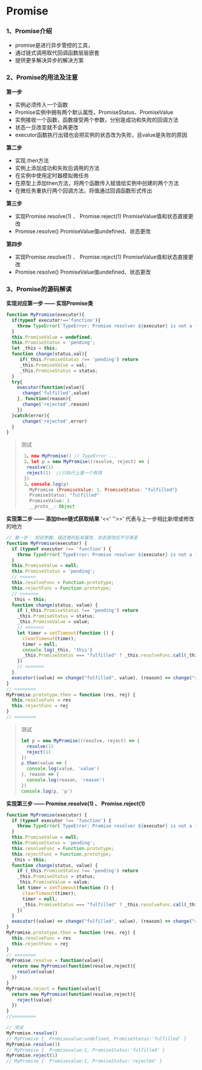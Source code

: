 # Promise



### 1、Promise介绍

-  promise是进行异步管控的工具，
- 通过链式调用取代回调函数层层嵌套
- 提供更多解决异步的解决方案



### 2、Promise的用法及注意

 **第一步**

- 实例必须传入一个函数
- Promise实例中拥有两个默认属性，PromiseStatus、PromiseValue
- 实例接收一个函数，函数接受两个参数，分别是成功和失败的回调方法
- 状态一旦改变就不会再更改
- executor函数执行出错也会把实例的状态改为失败，且value是失败的原因

**第二步** 

- 实现.then方法 
- 实例上添加成功和失败后调用的方法
- 在实例中使用定时器模拟微任务
- 在原型上添加then方法，将两个函数传入赋值给实例中创建的两个方法
- 在微任务重执行两个回调方法，将值通过回调函数形式传出

**第三步**

- 实现Promise.resolve(1) 、 Promise.reject(1)   PromiseValue值和状态直接更改
- Promise.resolve()   PromiseValue值undefined、状态更改

**第四步**

- 实现Promise.resolve(1) 、 Promise.reject(1)   PromiseValue值和状态直接更改
- Promise.resolve()   PromiseValue值undefined、状态更改

### 3、Promise的源码解读

**实现对应第一步 —— 实现Promise类**

```js
function MyPromise(executor){
  if(typeof executor!=='function'){
    throw TypeError(`TypeError: Promise resolver ${executor} is not a function`)
  }
  this.PromiseValue = undefined;
  this.PromiseStatus = 'pending';
  let _this = this;
  function change(status,val){
     if(_this.PromiseStatus !== 'pending') return
     _this.PromiseValue = val;
     _this.PromiseStatus = status;
  }
  try{
    executor(function(value){
      change('fulfilled',value)
    }, function(reason){
      change('rejected',reason)
    })
  }catch(error){
      change('rejected',error)
  }
}
```

> 测试
>
> ```js
>  1、new MyPromise() // TypeError ...
>  2、let p = new MyPromise((resolve, reject) => {
>   resolve(1)
>   reject(1)  //只执行上面一个有效
>  })
>  3、console.log(p)
>    MyPromise {PromiseValue: 1, PromiseStatus: "fulfilled"}
>    PromiseStatus: "fulfilled"
>    PromiseValue: 1
>    __proto__: Object
> ```



**实现第二步 —— 添加then链式获取结果**  '<<'   ''>>'  代表与上一步相比新增或修改的地方

```js
// 第一步： 校验参数、描述类的私有属性、状态更改后不可再变
function MyPromise(executor) {
  if (typeof executor !== 'function') {
    throw TypeError(`TypeError: Promise resolver ${executor} is not a function`)
  }
  this.PromiseValue = null;
  this.PromiseStatus = 'pending';
  // <<<<<<
  this.resolveFunc = Function.prototype;
  this.rejectFunc = Function.prototype;
  // >>>>>>>
  _this = this;
  function change(status, value) {
    if (_this.PromiseStatus !== 'pending') return
    _this.PromiseStatus = status;
    _this.PromiseValue = value;
    // <<<<<<<
    let timer = setTimeout(function () {
      clearTimeout(timer);
      timer = null;
      console.log(_this, 'this')
      _this.PromiseStatus === "fulfilled" ? _this.resolveFunc.call(_this, value) : _this.rejectFunc.call(_this, value);
    })
    // >>>>>>>
  }
  executor((value) => change("fulfilled", value), (reason) => change("rejected", reason));
}
// <<<<<<<<
MyPromise.prototype.then = function (res, rej) {
  this.resolveFunc = res
  this.rejectFunc = rej
}
// >>>>>>>>
```

> 测试
>
> ```js
> let p = new MyPromise((resolve, reject) => {
>   resolve(1)
>   reject(1)
> })
> p.then(value => {
>   console.log(value, 'value')
> }, reason => {
>   console.log(reason, 'reason')
> })
> console.log(p, 'p')
> ```



**实现第三步 —— Promise.resolve(1) 、 Promise.reject(1)**

```js
function MyPromise(executor) {
  if (typeof executor !== 'function') {
    throw TypeError(`TypeError: Promise resolver ${executor} is not a function`)
  }
  this.PromiseValue = null;
  this.PromiseStatus = 'pending';
  this.resolveFunc = Function.prototype;
  this.rejectFunc = Function.prototype;
  _this = this;
  function change(status, value) {
    if (_this.PromiseStatus !== 'pending') return
    _this.PromiseStatus = status;
    _this.PromiseValue = value;
    let timer = setTimeout(function () {
      clearTimeout(timer);
      timer = null;
      _this.PromiseStatus === "fulfilled" ? _this.resolveFunc.call(_this, value) : _this.rejectFunc.call(_this, value);
    })
  }
  executor((value) => change("fulfilled", value), (reason) => change("rejected", reason));
}
MyPromise.prototype.then = function (res, rej) {
  this.resolveFunc = res
  this.rejectFunc = rej
}
// <<<<<<<<
MyPromise.resolve = function(value){
  return new MyPromise(function(resolve,reject){
    resolve(value)
  })
}
MyPromise.reject = function(value){
  return new MyPromise(function(resolve,reject){
    reject(value)
  })
}
//>>>>>>>>>
```

```js
// 测试
MyPromise.resolve()  
// MyPromise {  Promisevalue:undefined, PromiseStatus:'fulfilled' }
MyPromise.resolve(1) 
// MyPromise {  Promisevalue:1, PromiseStatus:'fulfilled' }
MyPromise.reject(1) 
// MyPromise {  Promisevalue:1, PromiseStatus:'rejected' }
```



